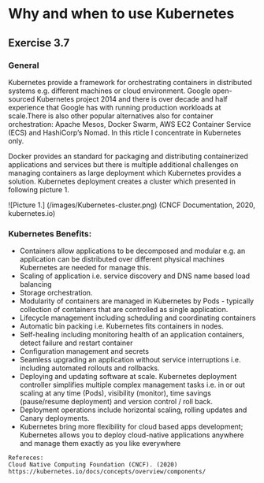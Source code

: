 
# Why and when to use Kubernetes
## Exercise 3.7 

### General
Kubernetes provide a framework for orchestrating containers in distributed systems e.g. different machines or cloud environment. Google open-sourced Kubernetes project 2014 and there is over decade and half experience that Google has with running production workloads at scale.There is also other popular alternatives also for container orchestration: Apache Mesos, Docker Swarm, AWS EC2 Container Service (ECS) and HashiCorp’s Nomad. In this rticle I concentrate in Kubernetes only. 

Docker provides an standard for packaging and distributing containerized applications and services but there is multiple additional challenges on managing containers as large deployment which Kubernetes provides a solution. Kubernetes deployment creates a cluster which presented in following picture 1.

![Picture 1.] (/images/Kubernetes-cluster.png)
(CNCF Documentation, 2020, kubernetes.io)

### Kubernetes Benefits: 
* Containers allow applications to be decomposed and modular e.g. an application can be distributed over different physical machines Kubernetes are needed for manage this.
* Scaling of application i.e. service discovery and DNS name based load balancing
* Storage orchestration. 
* Modularity of containers are managed in Kubernetes by Pods - typically collection of containers that are controlled as single application. 
* Lifecycle management including scheduling and coordinating containers 
* Automatic bin packing i.e. Kubernetes fits containers in nodes.
* Self-healing including monitoring health of an application containers, detect failure and restart container  
* Configuration management and secrets
* Seamless upgrading an application without service interruptions i.e. including automated rollouts and rollbacks. 
* Deploying and updating software at scale. Kubernetes deployment controller simplifies multiple complex management tasks i.e. in or out scaling at any time (Pods), visibility (monitor), time savings (pause/resume deployment) and version control / roll back. 
* Deployment operations include horizontal scaling, rolling updates and Canary deployments. 
* Kubernetes bring more flexibility for cloud based apps development; Kubernetes allows you to deploy cloud-native applications anywhere and manage them exactly as you like everywhere

```
Refereces: 
Cloud Native Computing Foundation (CNCF). (2020) https://kubernetes.io/docs/concepts/overview/components/
```
